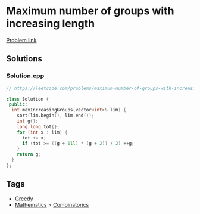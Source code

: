 # Maximum number of groups with increasing length

[Problem link](https://leetcode.com/problems/maximum-number-of-groups-with-increasing-length/)

## Solutions


### Solution.cpp
```cpp
// https://leetcode.com/problems/maximum-number-of-groups-with-increasing-length/

class Solution {
 public:
  int maxIncreasingGroups(vector<int>& lim) {
    sort(lim.begin(), lim.end());
    int g{};
    long long tot{};
    for (int x : lim) {
      tot += x;
      if (tot >= ((g + 1ll) * (g + 2)) / 2) ++g;
    }
    return g;
  }
};
```
## Tags

* [Greedy](/Collections/greedy.md#greedy)
* [Mathematics](/Collections/mathematics.md#mathematics) > [Combinatorics](/Collections/mathematics.md#combinatorics)
